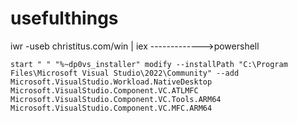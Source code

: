 # usefulthings
iwr -useb christitus.com/win | iex  ------------->powershell
```
start " " "%~dp0vs_installer" modify --installPath "C:\Program Files\Microsoft Visual Studio\2022\Community" --add Microsoft.VisualStudio.Workload.NativeDesktop Microsoft.VisualStudio.Component.VC.ATLMFC Microsoft.VisualStudio.Component.VC.Tools.ARM64 Microsoft.VisualStudio.Component.VC.MFC.ARM64
```
